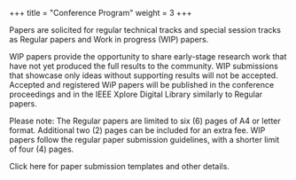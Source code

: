 +++
title = "Conference Program"
weight = 3
+++

Papers are solicited for regular technical tracks and special session tracks as Regular papers and Work in progress (WIP) papers.

WIP papers provide the opportunity to share early-stage research work that have not yet produced the full results to the community. WIP submissions that showcase only ideas without supporting results will not be accepted. Accepted and registered WiP papers will be published in the conference proceedings and in the IEEE Xplore Digital Library similarly to Regular papers.

Please note: The Regular papers are limited to six (6) pages of A4 or letter format. Additional two (2) pages can be included for an extra fee. WIP papers follow the regular paper submission guidelines, with a shorter limit of four (4) pages.

Click here for paper submission templates and other details.
